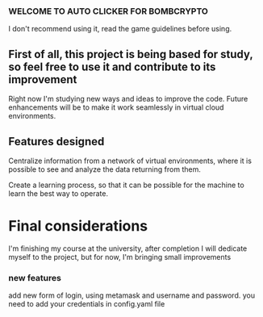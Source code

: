 ### WELCOME TO AUTO CLICKER FOR BOMBCRYPTO
I don't recommend using it, read the game guidelines before using.

## First of all, this project is being based for study, so feel free to use it and contribute to its improvement
Right now I'm studying new ways and ideas to improve the code. Future enhancements will be to make it work seamlessly in virtual cloud environments.

## Features designed 
Centralize information from a network of virtual environments, where it is possible to see and analyze the data returning from them.

Create a learning process, so that it can be possible for the machine to learn the best way to operate.

# Final considerations
I'm finishing my course at the university, after completion I will dedicate myself to the project, but for now, I'm bringing small improvements


### new features

add new form of login, using metamask and username and password. you need to add your credentials in config.yaml file
 
